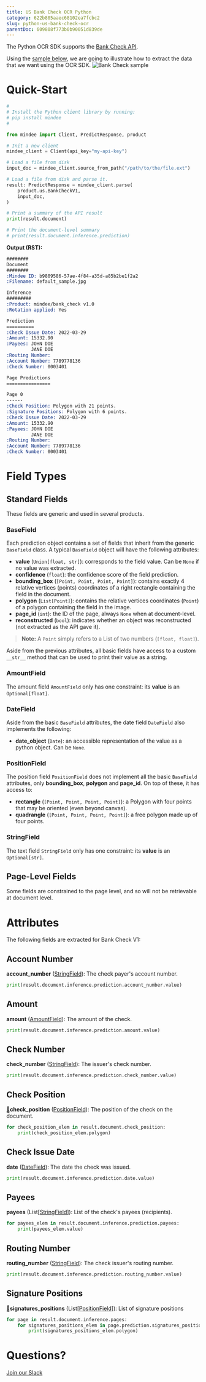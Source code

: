 ```yaml
---
title: US Bank Check OCR Python
category: 622b805aaec68102ea7fcbc2
slug: python-us-bank-check-ocr
parentDoc: 609808f773b0b90051d839de
---
```

The Python OCR SDK supports the [Bank Check API](https://platform.mindee.com/mindee/bank_check).

Using the [sample below](https://github.com/mindee/client-lib-test-data/blob/main/products/bank_check/default_sample.jpg), we are going to illustrate how to extract the data that we want using the OCR SDK.
![Bank Check sample](https://github.com/mindee/client-lib-test-data/blob/main/products/bank_check/default_sample.jpg?raw=true)

# Quick-Start
```py
#
# Install the Python client library by running:
# pip install mindee
#

from mindee import Client, PredictResponse, product

# Init a new client
mindee_client = Client(api_key="my-api-key")

# Load a file from disk
input_doc = mindee_client.source_from_path("/path/to/the/file.ext")

# Load a file from disk and parse it.
result: PredictResponse = mindee_client.parse(
    product.us.BankCheckV1,
    input_doc,
)

# Print a summary of the API result
print(result.document)

# Print the document-level summary
# print(result.document.inference.prediction)

```

**Output (RST):**
```rst
########
Document
########
:Mindee ID: b9809586-57ae-4f84-a35d-a85b2be1f2a2
:Filename: default_sample.jpg

Inference
#########
:Product: mindee/bank_check v1.0
:Rotation applied: Yes

Prediction
==========
:Check Issue Date: 2022-03-29
:Amount: 15332.90
:Payees: JOHN DOE
         JANE DOE
:Routing Number:
:Account Number: 7789778136
:Check Number: 0003401

Page Predictions
================

Page 0
------
:Check Position: Polygon with 21 points.
:Signature Positions: Polygon with 6 points.
:Check Issue Date: 2022-03-29
:Amount: 15332.90
:Payees: JOHN DOE
         JANE DOE
:Routing Number:
:Account Number: 7789778136
:Check Number: 0003401
```

# Field Types
## Standard Fields
These fields are generic and used in several products.

### BaseField
Each prediction object contains a set of fields that inherit from the generic `BaseField` class.
A typical `BaseField` object will have the following attributes:

* **value** (`Union[float, str]`): corresponds to the field value. Can be `None` if no value was extracted.
* **confidence** (`float`): the confidence score of the field prediction.
* **bounding_box** (`[Point, Point, Point, Point]`): contains exactly 4 relative vertices (points) coordinates of a right rectangle containing the field in the document.
* **polygon** (`List[Point]`): contains the relative vertices coordinates (`Point`) of a polygon containing the field in the image.
* **page_id** (`int`): the ID of the page, always `None` when at document-level.
* **reconstructed** (`bool`): indicates whether an object was reconstructed (not extracted as the API gave it).

> **Note:** A `Point` simply refers to a List of two numbers (`[float, float]`).


Aside from the previous attributes, all basic fields have access to a custom `__str__` method that can be used to print their value as a string.


### AmountField
The amount field `AmountField` only has one constraint: its **value** is an `Optional[float]`.

### DateField
Aside from the basic `BaseField` attributes, the date field `DateField` also implements the following: 

* **date_object** (`Date`): an accessible representation of the value as a python object. Can be `None`.


### PositionField
The position field `PositionField` does not implement all the basic `BaseField` attributes, only **bounding_box**, **polygon** and **page_id**. On top of these, it has access to:

* **rectangle** (`[Point, Point, Point, Point]`): a Polygon with four points that may be oriented (even beyond canvas).
* **quadrangle** (`[Point, Point, Point, Point]`): a free polygon made up of four points.

### StringField
The text field `StringField` only has one constraint: its **value** is an `Optional[str]`.

## Page-Level Fields
Some fields are constrained to the page level, and so will not be retrievable at document level.

# Attributes
The following fields are extracted for Bank Check V1:

## Account Number
**account_number** ([StringField](#stringfield)): The check payer's account number.

```py
print(result.document.inference.prediction.account_number.value)
```

## Amount
**amount** ([AmountField](#amountfield)): The amount of the check.

```py
print(result.document.inference.prediction.amount.value)
```

## Check Number
**check_number** ([StringField](#stringfield)): The issuer's check number.

```py
print(result.document.inference.prediction.check_number.value)
```

## Check Position
[📄](#page-level-fields "This field is only present on individual pages.")**check_position** ([PositionField](#positionfield)): The position of the check on the document.

```py
for check_position_elem in result.document.check_position:
    print(check_position_elem.polygon)
```

## Check Issue Date
**date** ([DateField](#datefield)): The date the check was issued.

```py
print(result.document.inference.prediction.date.value)
```

## Payees
**payees** (List[[StringField](#stringfield)]): List of the check's payees (recipients).

```py
for payees_elem in result.document.inference.prediction.payees:
    print(payees_elem.value)
```

## Routing Number
**routing_number** ([StringField](#stringfield)): The check issuer's routing number.

```py
print(result.document.inference.prediction.routing_number.value)
```

## Signature Positions
[📄](#page-level-fields "This field is only present on individual pages.")**signatures_positions** (List[[PositionField](#positionfield)]): List of signature positions

```py
for page in result.document.inference.pages:
    for signatures_positions_elem in page.prediction.signatures_positions):
        print(signatures_positions_elem.polygon)
```

# Questions?
[Join our Slack](https://join.slack.com/t/mindee-community/shared_invite/zt-2d0ds7dtz-DPAF81ZqTy20chsYpQBW5g)
